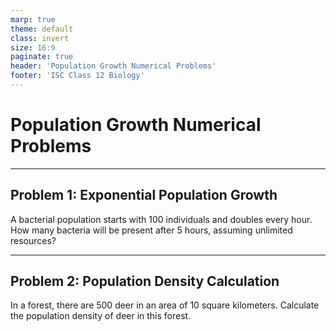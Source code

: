 ```yaml
---
marp: true
theme: default
class: invert
size: 16:9
paginate: true
header: 'Population Growth Numerical Problems'
footer: 'ISC Class 12 Biology'
---
```


# Population Growth Numerical Problems

---

## Problem 1: Exponential Population Growth

A bacterial population starts with 100 individuals and doubles every hour. How many bacteria will be present after 5 hours, assuming unlimited resources?

---

## Problem 2: Population Density Calculation

In a forest, there are 500 deer in an area of 10 square kilometers. Calculate the population density of deer in this forest.
